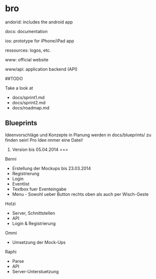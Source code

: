 bro
===

andorid: includes the android app

docs: documentation

ios: prototype for iPhone/iPad app

ressources: logos, etc.

www: official website

www/api: application backend (API)


##TODO

Take a look at

 * docs/sprint1.md
 * docs/sprint2.md
 * docs/roadmap.md

## Blueprints

Ideenvorschläge und Konzepte in Planung werden in docs/blueprints/ zu finden sein! Pro Idee immer eine Datei!


1. Version bis 05.04.2014
===

Benni
  - Erstellung der Mockups bis 23.03.2014
  - Registrierung
  - Login
  - Eventlist
  - Textbox fuer Eventeingabe
  - Menu - Sowohl ueber Button rechts oben als auch per Wisch-Geste

Hotzi
  - Server, Schnittstellen
  - API
  - Login & Registrierung

Ommi
  - Umsetzung der Mock-Ups

Raphi
  - Parse
  - API
  - Server-Unterstuetzung
